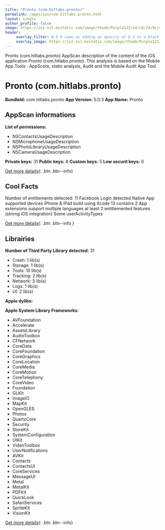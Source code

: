 ```yaml
---
title: "Pronto (com.hitlabs.pronto)"
permalink: /apps/ios/com.hitlabs.pronto.html
layout: single
author_profile: false
image: https://is1-ssl.mzstatic.com/image/thumb/Purple122/v4/c0/24/9c/c0249cea-6e8b-626d-3ce8-99e3bab7b723/AppIcon-0-1x_U007emarketing-0-7-0-85-220.png/512x512bb.jpg
header: 
     overlay_filter: 0.5 # same as adding an opacity of 0.5 to a black background
     overlay_image: https://is1-ssl.mzstatic.com/image/thumb/Purple122/v4/c0/24/9c/c0249cea-6e8b-626d-3ce8-99e3bab7b723/AppIcon-0-1x_U007emarketing-0-7-0-85-220.png/512x512bb.jpg
---
```

Pronto (com.hitlabs.pronto) AppScan description of the content of the iOS application Pronto (com.hitlabs.pronto). This analysis is based on the Mobile App Tools : AppScore, static analysis, Audit and the Mobile Audit App Tool.

# Pronto (com.hitlabs.pronto)

**BundleId:** com.hitlabs.pronto
**App Version:** 5.0.3
**App Name:** Pronto


## AppScan informations 

**List of permissions:** 
- NSContactsUsageDescription
- NSMicrophoneUsageDescription
- NSPhotoLibraryUsageDescription
- NSCameraUsageDescription
  
  
**Private keys:** 31
**Public keys:** 8
**Custom keys:** 5
**Low securit keys:** 0
  
[Get more details](/pricing.html){: .btn .btn--info}

## Cool Facts

Number of entitlements detected: 11
Facebook Login detected
Native App
supported devices iPhone & iPad
build using Xcode 13
contains 2 App extensions
support multiple languages
at least 2 entitlemented features (strong iOS integration)
Some userActivityTypes
  
[Get more details](/pricing.html){: .btn .btn--info }

## Librairies 
**Number of Third Party Library detected:** 31
- Crash: 1 lib(s)
- Storage: 1 lib(s)
- Tools: 10 lib(s)
- Tracking: 2 lib(s)
- Network: 3 lib(s)
- Logs: 1 lib(s)
- UI: 2 lib(s)


**Apple dylibs:**


**Apple System Library Frameworks:**
- AVFoundation
- Accelerate
- AssetsLibrary
- AudioToolbox
- CFNetwork
- CoreData
- CoreFoundation
- CoreGraphics
- CoreLocation
- CoreMedia
- CoreMotion
- CoreTelephony
- CoreVideo
- Foundation
- GLKit
- ImageIO
- MapKit
- OpenGLES
- Photos
- QuartzCore
- Security
- StoreKit
- SystemConfiguration
- UIKit
- VideoToolbox
- UserNotifications
- AVKit
- Contacts
- ContactsUI
- CoreServices
- MessageUI
- Metal
- MetalKit
- PDFKit
- QuickLook
- SafariServices
- SpriteKit
- VisionKit


  
[Get more details](/pricing.html){: .btn .btn--info}

